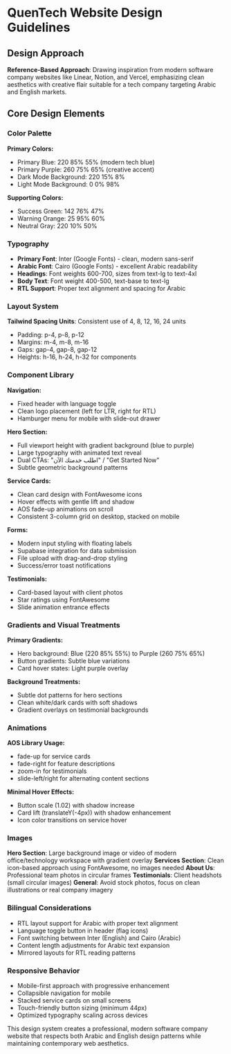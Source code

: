 # QuenTech Website Design Guidelines

## Design Approach
**Reference-Based Approach**: Drawing inspiration from modern software company websites like Linear, Notion, and Vercel, emphasizing clean aesthetics with creative flair suitable for a tech company targeting Arabic and English markets.

## Core Design Elements

### Color Palette
**Primary Colors:**
- Primary Blue: 220 85% 55% (modern tech blue)
- Primary Purple: 260 75% 65% (creative accent)
- Dark Mode Background: 220 15% 8%
- Light Mode Background: 0 0% 98%

**Supporting Colors:**
- Success Green: 142 76% 47%
- Warning Orange: 25 95% 60%
- Neutral Gray: 220 10% 50%

### Typography
- **Primary Font**: Inter (Google Fonts) - clean, modern sans-serif
- **Arabic Font**: Cairo (Google Fonts) - excellent Arabic readability
- **Headings**: Font weights 600-700, sizes from text-lg to text-4xl
- **Body Text**: Font weight 400-500, text-base to text-lg
- **RTL Support**: Proper text alignment and spacing for Arabic

### Layout System
**Tailwind Spacing Units**: Consistent use of 4, 8, 12, 16, 24 units
- Padding: p-4, p-8, p-12
- Margins: m-4, m-8, m-16
- Gaps: gap-4, gap-8, gap-12
- Heights: h-16, h-24, h-32 for components

### Component Library

**Navigation:**
- Fixed header with language toggle
- Clean logo placement (left for LTR, right for RTL)
- Hamburger menu for mobile with slide-out drawer

**Hero Section:**
- Full viewport height with gradient background (blue to purple)
- Large typography with animated text reveal
- Dual CTAs: "اطلب خدمتك الآن" / "Get Started Now"
- Subtle geometric background patterns

**Service Cards:**
- Clean card design with FontAwesome icons
- Hover effects with gentle lift and shadow
- AOS fade-up animations on scroll
- Consistent 3-column grid on desktop, stacked on mobile

**Forms:**
- Modern input styling with floating labels
- Supabase integration for data submission
- File upload with drag-and-drop styling
- Success/error toast notifications

**Testimonials:**
- Card-based layout with client photos
- Star ratings using FontAwesome
- Slide animation entrance effects

### Gradients and Visual Treatments
**Primary Gradients:**
- Hero background: Blue (220 85% 55%) to Purple (260 75% 65%)
- Button gradients: Subtle blue variations
- Card hover states: Light purple overlay

**Background Treatments:**
- Subtle dot patterns for hero sections
- Clean white/dark cards with soft shadows
- Gradient overlays on testimonial backgrounds

### Animations
**AOS Library Usage:**
- fade-up for service cards
- fade-right for feature descriptions
- zoom-in for testimonials
- slide-left/right for alternating content sections

**Minimal Hover Effects:**
- Button scale (1.02) with shadow increase
- Card lift (translateY(-4px)) with shadow enhancement
- Icon color transitions on service hover

### Images
**Hero Section**: Large background image or video of modern office/technology workspace with gradient overlay
**Services Section**: Clean icon-based approach using FontAwesome, no images needed
**About Us**: Professional team photos in circular frames
**Testimonials**: Client headshots (small circular images)
**General**: Avoid stock photos, focus on clean illustrations or real company imagery

### Bilingual Considerations
- RTL layout support for Arabic with proper text alignment
- Language toggle button in header (flag icons)
- Font switching between Inter (English) and Cairo (Arabic)
- Content length adjustments for Arabic text expansion
- Mirrored layouts for RTL reading patterns

### Responsive Behavior
- Mobile-first approach with progressive enhancement
- Collapsible navigation for mobile
- Stacked service cards on small screens
- Touch-friendly button sizing (minimum 44px)
- Optimized typography scaling across devices

This design system creates a professional, modern software company website that respects both Arabic and English design patterns while maintaining contemporary web aesthetics.